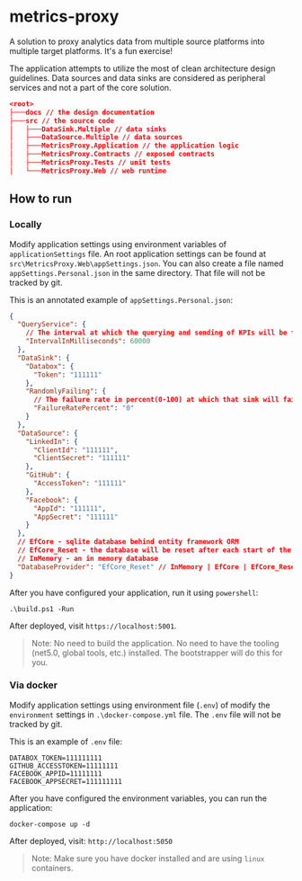 # metrics-proxy

A solution to proxy analytics data from multiple source platforms into multiple target platforms. It's a fun exercise!

The application attempts to utilize the most of clean architecture design guidelines. Data sources and data sinks are considered as peripheral services and not a part of the core solution.

```json
<root>
├───docs // the design documentation
├───src // the source code
│   ├───DataSink.Multiple // data sinks
│   ├───DataSource.Multiple // data sources
│   ├───MetricsProxy.Application // the application logic
│   ├───MetricsProxy.Contracts // exposed contracts
│   ├───MetricsProxy.Tests // unit tests
│   └───MetricsProxy.Web // web runtime
```

## How to run

### Locally

Modify application settings using environment variables of `applicationSettings` file. An root application settings can be found at `src\MetricsProxy.Web\appSettings.json`. You can also create a file named `appSettings.Personal.json` in the same directory. That file will not be tracked by git.

This is an annotated example of `appSettings.Personal.json`:

```json
{
  "QueryService": {
    // The interval at which the querying and sending of KPIs will be triggered
    "IntervalInMilliseconds": 60000
  },
  "DataSink": {
    "Databox": {
      "Token": "111111"
    },
    "RandomlyFailing": {
      // The failure rate in percent(0-100) at which that sink will fail
      "FailureRatePercent": "0"
    } 
  },
  "DataSource": {
    "LinkedIn": {
      "ClientId": "111111",
      "ClientSecret": "111111"
    },
    "GitHub": {
      "AccessToken": "111111"
    },
    "Facebook": {
      "AppId": "111111",
      "AppSecret": "111111"
    }
  },
  // EfCore - sqlite database behind entity framework ORM
  // EfCore_Reset - the database will be reset after each start of the application
  // InMemory - an in memory database
  "DatabaseProvider": "EfCore_Reset" // InMemory | EfCore | EfCore_Reset
}
```

After you have configured your application, run it using `powershell`:

```powershhell
.\build.ps1 -Run
```

After deployed, visit `https://localhost:5001`.

> Note: No need to build the application. No need to have the tooling (net5.0, global tools, etc.) installed. The bootstrapper will do this for you.

### Via docker

Modify application settings using environment file (`.env`) of modify the `environment` settings in `.\docker-compose.yml` file. The `.env` file will not be tracked by git.

This is an example of `.env` file:

```
DATABOX_TOKEN=111111111
GITHUB_ACCESSTOKEN=11111111
FACEBOOK_APPID=11111111
FACEBOOK_APPSECRET=111111111
```

After you have configured the environment variables, you can run the application:

```
docker-compose up -d
```

After deployed, visit: `http://localhost:5050`

> Note: Make sure you have docker installed and are using `linux` containers.
